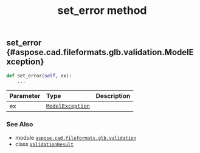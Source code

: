 ﻿---
title: set_error method
second_title: Aspose.CAD for Python via .NET API References
description: 
type: docs
weight: 20
url: /python-net/aspose.cad.fileformats.glb.validation/validationresult/set_error/
is_root: false
---

## set_error {#aspose.cad.fileformats.glb.validation.ModelException}





```python
def set_error(self, ex):
    ...
```


| Parameter | Type | Description |
| :- | :- | :- |
| ex | [`ModelException`](/cad/python-net/aspose.cad.fileformats.glb.validation/modelexception) |  |



### See Also
* module [`aspose.cad.fileformats.glb.validation`](../../)
* class [`ValidationResult`](/cad/python-net/aspose.cad.fileformats.glb.validation/validationresult)
